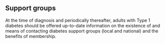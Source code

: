 ## Support groups
At the time of diagnosis and periodically thereafter, adults with Type 1 diabetes should be offered up-to-date information on the existence of and means of contacting diabetes support groups (local and national) and the benefits of membership.



